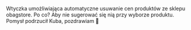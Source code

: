Wtyczka umożliwiająca automatyczne usuwanie cen produktów ze sklepu obagstore.
Po co? Aby nie sugerować się nią przy wyborze produktu.  
Pomysł podrzucił Kuba, pozdrawiam 🙂
